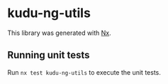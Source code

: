 # kudu-ng-utils

This library was generated with [Nx](https://nx.dev).

## Running unit tests

Run `nx test kudu-ng-utils` to execute the unit tests.
